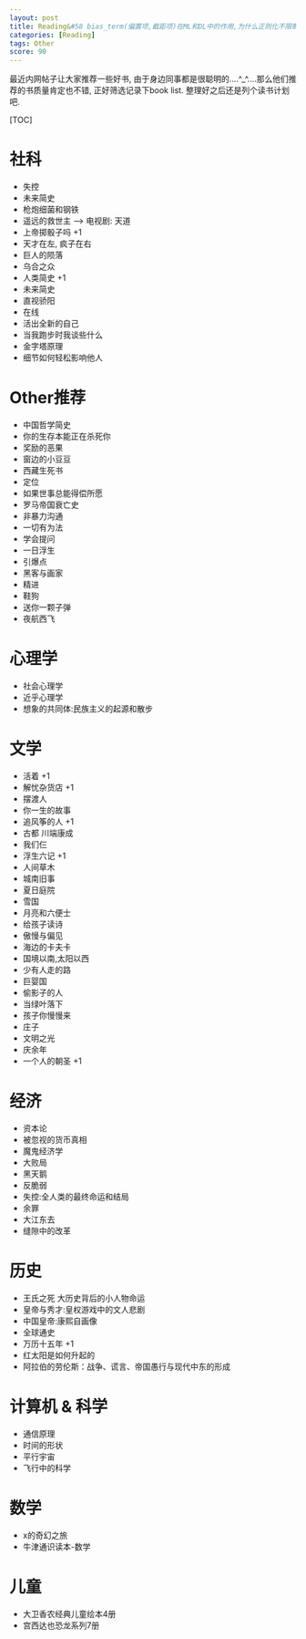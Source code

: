 ```yaml
---
layout: post
title: Reading&#58 bias_term(偏置项,截距项)在ML和DL中的作用,为什么正则化不限制bias_term
categories: [Reading]
tags: Other
score: 90
---
```


最近内网帖子让大家推荐一些好书, 由于身边同事都是很聪明的....^_^....那么他们推荐的书质量肯定也不错, 正好筛选记录下book list. 整理好之后还是列个读书计划吧. 

[TOC]

# 社科
* 失控
* 未来简史
* 枪炮细菌和钢铁
* 遥远的救世主 --> 电视剧: 天道
* 上帝掷骰子吗 +1
* 天才在左, 疯子在右
* 巨人的陨落
* 乌合之众
* 人类简史 +1
* 未来简史
* 直视骄阳
* 在线
* 活出全新的自己
* 当我跑步时我谈些什么
* 金字塔原理
* 细节如何轻松影响他人

# Other推荐
* 中国哲学简史
* 你的生存本能正在杀死你
* 奖励的恶果
* 窗边的小豆豆
* 西藏生死书
* 定位
* 如果世事总能得偿所愿
* 罗马帝国衰亡史
* 非暴力沟通
* 一切有为法
* 学会提问
* 一日浮生
* 引爆点
* 黑客与画家
* 精进
* 鞋狗
* 送你一颗子弹
* 夜航西飞

# 心理学
* 社会心理学
* 近乎心理学
* 想象的共同体:民族主义的起源和散步

# 文学
* 活着 +1
* 解忧杂货店 +1
* 摆渡人
* 你一生的故事
* 追风筝的人 +1
* 古都 川端康成
* 我们仨
* 浮生六记 +1
* 人间草木
* 城南旧事
* 夏日庭院
* 雪国
* 月亮和六便士
* 给孩子读诗
* 傲慢与偏见
* 海边的卡夫卡
* 国境以南,太阳以西
* 少有人走的路
* 巨婴国
* 偷影子的人
* 当绿叶落下
* 孩子你慢慢来
* 庄子
* 文明之光
* 庆余年
* 一个人的朝圣 +1


# 经济
* 资本论
* 被忽视的货币真相
* 魔鬼经济学
* 大败局
* 黑天鹅
* 反脆弱
* 失控:全人类的最终命运和结局
* 余罪
* 大江东去
* 缝隙中的改革

# 历史
* 王氏之死 大历史背后的小人物命运
* 皇帝与秀才:皇权游戏中的文人悲剧
* 中国皇帝:康熙自画像
* 全球通史
* 万历十五年 +1
* 红太阳是如何升起的
* 阿拉伯的劳伦斯：战争、谎言、帝国愚行与现代中东的形成

# 计算机 & 科学
* 通信原理
* 时间的形状
* 平行宇宙
* 飞行中的科学


# 数学
* x的奇幻之旅
* 牛津通识读本-数学


# 儿童
* 大卫香农经典儿童绘本4册
* 宫西达也恐龙系列7册